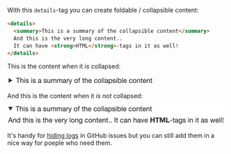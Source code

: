 ---
---

With this `details`-tag you can create foldable / collapsible content:

```html
<details>
  <summary>This is a summary of the collapsible content</summary>
  And this is the very long content..
  It can have <strong>HTML</strong>-tags in it as well!
</details>
```

This is the content when it *is* collapsed:

<img src="/images/posts/collapsed.png" width="336px">

And this is the content when it *is not* collapsed:

<img src="/images/posts/not-collapsed.png" width="499px">

It's handy for [hiding logs](https://twitter.com/ericclemmons/status/749223563790471169) in GitHub issues but you can still add them in a nice way for poeple who need them.
